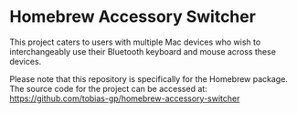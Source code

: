 # Homebrew Accessory Switcher

This project caters to users with multiple Mac devices who wish to interchangeably use their Bluetooth keyboard and mouse across these devices.

Please note that this repository is specifically for the Homebrew package. The source code for the project can be accessed at: https://github.com/tobias-gp/homebrew-accessory-switcher